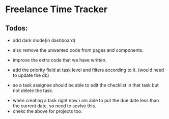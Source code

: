 # Freelance Time Tracker


## Todos:
- add dark mode(in dashboard)
- also remove the unwanted code from pages and components.
- improve the extra code that we have written.
- add the priority field at task level and filters according to it. (would need to update the db)


- so a task assignee should be able to edit the checklist in that task but not delete the task.

<!-- ! task assignee functionality - crud checklist, follow, track time, (no delete, edit & assign). -->

- when creating a task right now i am able to put the due date less than the current date, so need to sovlve this.
- chekc the above for projects too.

